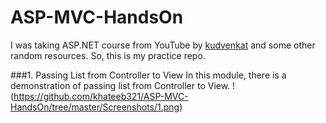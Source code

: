# ASP-MVC-HandsOn
I was taking ASP.NET course from YouTube by [kudvenkat](https://www.youtube.com/playlist?list=PL6n9fhu94yhVm6S8I2xd6nYz2ZORd7X2v) and some other random resources. So, this is my practice repo.


###1. Passing List from Controller to View
In this module, there is a demonstration of passing list from Controller to View.
!(https://github.com/khateeb321/ASP-MVC-HandsOn/tree/master/Screenshots/1.png)